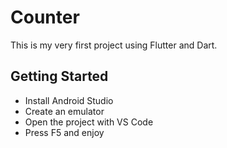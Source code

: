 # Counter

This is my very first project using Flutter and Dart.

## Getting Started

- Install Android Studio
- Create an emulator
- Open the project with VS Code
- Press F5 and enjoy